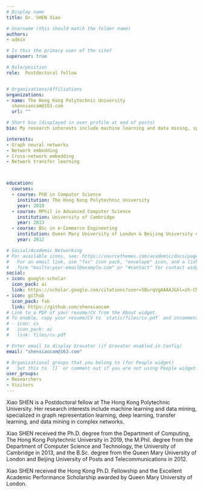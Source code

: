 ```yaml
---
# Display name
title: Dr. SHEN Xiao

# Username (this should match the folder name)
authors:
- admin

# Is this the primary user of the site?
superuser: true

# Role/position
role:  Postdoctoral fellow


# Organizations/Affiliations
organizations:
- name: The Hong Kong Polytechnic University 
  shenxiaocam@163.com
  url: ""

# Short bio (displayed in user profile at end of posts)
bio: My research interests include machine learning and data mining, specialized in graph representation learning, deep learning, transfer learning, and data mining in complex networks.

interests:
- Graph neural networks
- Network embedding
- Cross-network embedding
- Network transfer learning



education:
  courses:
  - course: PhD in Computer Science
    institution: The Hong Kong Polytechnic University
    year: 2019
  - course: MPhil in Advanced Computer Science
    institution: University of Cambridge
    year: 2013
  - course: BSc in e-Commerce Engineering
    institution: Queen Mary University of London & Beijing University of Posts and Telecommunications
    year: 2012

# Social/Academic Networking
# For available icons, see: https://sourcethemes.com/academic/docs/page-builder/#icons
#   For an email link, use "fas" icon pack, "envelope" icon, and a link in the
#   form "mailto:your-email@example.com" or "#contact" for contact widget.
social:
- icon: google-scholar
  icon_pack: ai
  link: https://scholar.google.com/citations?user=5BurqVgAAAAJ&hl=zh-CN
- icon: github
  icon_pack: fab
  link: https://github.com/shenxiaocam
# Link to a PDF of your resume/CV from the About widget.
# To enable, copy your resume/CV to `static/files/cv.pdf` and uncomment the lines below.
# - icon: cv
#   icon_pack: ai
#   link: files/cv.pdf

# Enter email to display Gravatar (if Gravatar enabled in Config)
email: "shenxiaocam@163.com"

# Organizational groups that you belong to (for People widget)
#   Set this to `[]` or comment out if you are not using People widget.
user_groups:
- Researchers
- Visitors
---
```


Xiao SHEN is a Postdoctoral fellow at The Hong Kong Polytechnic University. Her research interests include machine learning and data mining, specialized in graph representation learning, deep learning, transfer learning, and data mining in complex networks.

Xiao SHEN received the Ph.D. degree from the Department of Computing, The Hong Kong Polytechnic University in 2019, the M.Phil. degree from the Department of Computer Science and Technology, the University of Cambridge in 2013, and the B.Sc. degree from the Queen Mary University of London and Beijing University of Posts and Telecommunications in 2012. 

Xiao SHEN received the Hong Kong Ph.D. Fellowship and the Excellent Academic Performance Scholarship awarded by Queen Mary University of London.
